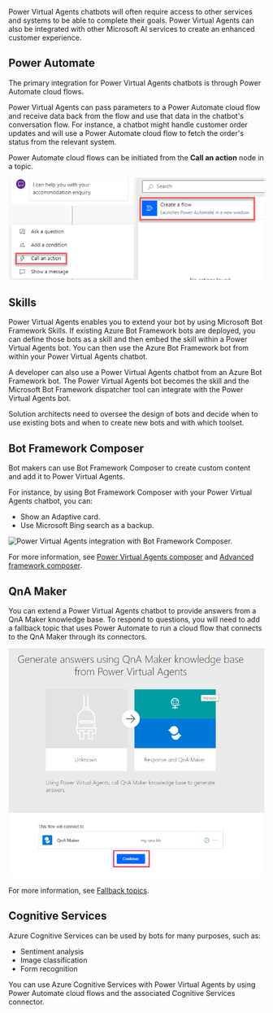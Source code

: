 Power Virtual Agents chatbots will often require access to other services and systems to be able to complete their goals. Power Virtual Agents can also be integrated with other Microsoft AI services to create an enhanced customer experience.

## Power Automate

The primary integration for Power Virtual Agents chatbots is through Power Automate cloud flows.

Power Virtual Agents can pass parameters to a Power Automate cloud flow and receive data back from the flow and use that data in the chatbot's conversation flow. For instance, a chatbot might handle customer order updates and will use a Power Automate cloud flow to fetch the order's status from the relevant system.

Power Automate cloud flows can be initiated from the **Call an action** node in a topic.

![Power Virtual Agents Power Automate action.](../media/5-pva-action-flow.png)

## Skills

Power Virtual Agents enables you to extend your bot by using Microsoft Bot Framework Skills. If existing Azure Bot Framework bots are deployed, you can define those bots as a skill and then embed the skill within a Power Virtual Agents bot. You can then use the Azure Bot Framework bot from within your Power Virtual Agents chatbot.

A developer can also use a Power Virtual Agents chatbot from an Azure Bot Framework bot. The Power Virtual Agents bot becomes the skill and the Microsoft Bot Framework dispatcher tool can integrate with the Power Virtual Agents bot.

Solution architects need to oversee the design of bots and decide when to use existing bots and when to create new bots and with which toolset.

## Bot Framework Composer

Bot makers can use Bot Framework Composer to create custom content and add it to Power Virtual Agents.

For instance, by using Bot Framework Composer with your Power Virtual Agents chatbot, you can:

- Show an Adaptive card.
- Use Microsoft Bing search as a backup.

![Power Virtual Agents integration with Bot Framework Composer.](../media/5-pva-composer-integration.gif)

For more information, see [Power Virtual Agents composer](https://docs.microsoft.com/composer/pva/overview-composer-pva/?azure-portal=true) and [Advanced framework composer](https://docs.microsoft.com/power-virtual-agents/advanced-bot-framework-composer/?azure-portal=true).

## QnA Maker

You can extend a Power Virtual Agents chatbot to provide answers from a QnA Maker knowledge base. To respond to questions, you will need to add a fallback topic that uses Power Automate to run a cloud flow that connects to the QnA Maker through its connectors.

![Power Virtual Agents integration with QnA Maker.](../media/5-power-automate-qna-flow-template.png)

For more information, see [Fallback topics](https://docs.microsoft.com/azure/cognitive-services/qnamaker/tutorials/integrate-with-power-virtual-assistant-fallback-topic/?azure-portal=true).

## Cognitive Services

Azure Cognitive Services can be used by bots for many purposes, such as:

- Sentiment analysis
- Image classification
- Form recognition

You can use Azure Cognitive Services with Power Virtual Agents by using Power Automate cloud flows and the associated Cognitive Services connector.
